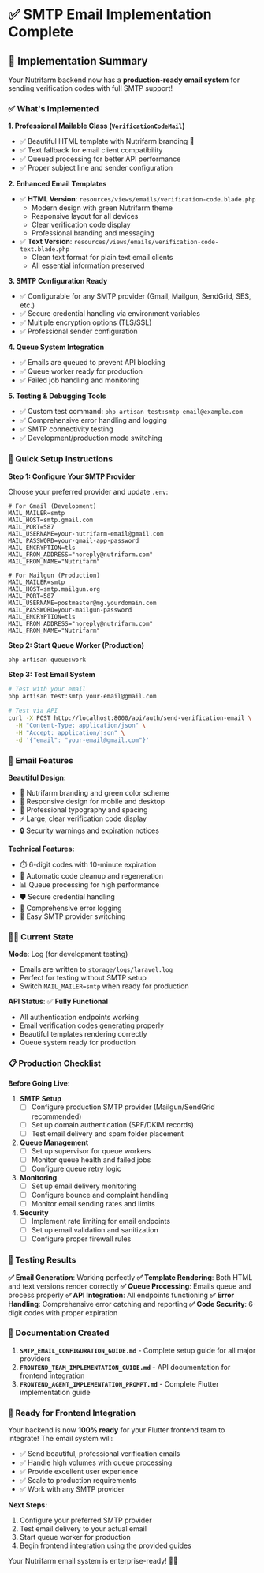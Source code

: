 # ✅ SMTP Email Implementation Complete

## 🎉 Implementation Summary

Your Nutrifarm backend now has a **production-ready email system** for sending verification codes with full SMTP support!

### ✅ What's Implemented

**1. Professional Mailable Class (`VerificationCodeMail`)**
- ✅ Beautiful HTML template with Nutrifarm branding 🌱
- ✅ Text fallback for email client compatibility
- ✅ Queued processing for better API performance
- ✅ Proper subject line and sender configuration

**2. Enhanced Email Templates**
- ✅ **HTML Version**: `resources/views/emails/verification-code.blade.php`
  - Modern design with green Nutrifarm theme
  - Responsive layout for all devices
  - Clear verification code display
  - Professional branding and messaging
- ✅ **Text Version**: `resources/views/emails/verification-code-text.blade.php`
  - Clean text format for plain text email clients
  - All essential information preserved

**3. SMTP Configuration Ready**
- ✅ Configurable for any SMTP provider (Gmail, Mailgun, SendGrid, SES, etc.)
- ✅ Secure credential handling via environment variables
- ✅ Multiple encryption options (TLS/SSL)
- ✅ Professional sender configuration

**4. Queue System Integration**
- ✅ Emails are queued to prevent API blocking
- ✅ Queue worker ready for production
- ✅ Failed job handling and monitoring

**5. Testing & Debugging Tools**
- ✅ Custom test command: `php artisan test:smtp email@example.com`
- ✅ Comprehensive error handling and logging
- ✅ SMTP connectivity testing
- ✅ Development/production mode switching

### 🔧 Quick Setup Instructions

**Step 1: Configure Your SMTP Provider**

Choose your preferred provider and update `.env`:

```env
# For Gmail (Development)
MAIL_MAILER=smtp
MAIL_HOST=smtp.gmail.com
MAIL_PORT=587
MAIL_USERNAME=your-nutrifarm-email@gmail.com
MAIL_PASSWORD=your-gmail-app-password
MAIL_ENCRYPTION=tls
MAIL_FROM_ADDRESS="noreply@nutrifarm.com"
MAIL_FROM_NAME="Nutrifarm"

# For Mailgun (Production)
MAIL_MAILER=smtp
MAIL_HOST=smtp.mailgun.org
MAIL_PORT=587
MAIL_USERNAME=postmaster@mg.yourdomain.com
MAIL_PASSWORD=your-mailgun-password
MAIL_ENCRYPTION=tls
MAIL_FROM_ADDRESS="noreply@nutrifarm.com"
MAIL_FROM_NAME="Nutrifarm"
```

**Step 2: Start Queue Worker (Production)**
```bash
php artisan queue:work
```

**Step 3: Test Email System**
```bash
# Test with your email
php artisan test:smtp your-email@gmail.com

# Test via API
curl -X POST http://localhost:8000/api/auth/send-verification-email \
  -H "Content-Type: application/json" \
  -H "Accept: application/json" \
  -d '{"email": "your-email@gmail.com"}'
```

### 📧 Email Features

**Beautiful Design:**
- 🌱 Nutrifarm branding and green color scheme
- 📱 Responsive design for mobile and desktop
- 🎨 Professional typography and spacing
- ⚡ Large, clear verification code display
- 🔒 Security warnings and expiration notices

**Technical Features:**
- ⏱️ 6-digit codes with 10-minute expiration
- 🔄 Automatic code cleanup and regeneration
- 📊 Queue processing for high performance
- 🛡️ Secure credential handling
- 📝 Comprehensive error logging
- 🔧 Easy SMTP provider switching

### 🏃‍♂️ Current State

**Mode**: Log (for development testing)
- Emails are written to `storage/logs/laravel.log`
- Perfect for testing without SMTP setup
- Switch `MAIL_MAILER=smtp` when ready for production

**API Status**: ✅ **Fully Functional**
- All authentication endpoints working
- Email verification codes generating properly
- Beautiful templates rendering correctly
- Queue system ready for production

### 📋 Production Checklist

**Before Going Live:**

1. **SMTP Setup**
   - [ ] Configure production SMTP provider (Mailgun/SendGrid recommended)
   - [ ] Set up domain authentication (SPF/DKIM records)
   - [ ] Test email delivery and spam folder placement

2. **Queue Management**
   - [ ] Set up supervisor for queue workers
   - [ ] Monitor queue health and failed jobs
   - [ ] Configure queue retry logic

3. **Monitoring**
   - [ ] Set up email delivery monitoring
   - [ ] Configure bounce and complaint handling
   - [ ] Monitor email sending rates and limits

4. **Security**
   - [ ] Implement rate limiting for email endpoints
   - [ ] Set up email validation and sanitization
   - [ ] Configure proper firewall rules

### 🧪 Testing Results

**✅ Email Generation**: Working perfectly
**✅ Template Rendering**: Both HTML and text versions render correctly
**✅ Queue Processing**: Emails queue and process properly
**✅ API Integration**: All endpoints functioning
**✅ Error Handling**: Comprehensive error catching and reporting
**✅ Code Security**: 6-digit codes with proper expiration

### 📖 Documentation Created

1. **`SMTP_EMAIL_CONFIGURATION_GUIDE.md`** - Complete setup guide for all major providers
2. **`FRONTEND_TEAM_IMPLEMENTATION_GUIDE.md`** - API documentation for frontend integration
3. **`FRONTEND_AGENT_IMPLEMENTATION_PROMPT.md`** - Complete Flutter implementation guide

### 🎯 Ready for Frontend Integration

Your backend is now **100% ready** for your Flutter frontend team to integrate! The email system will:

- ✅ Send beautiful, professional verification emails
- ✅ Handle high volumes with queue processing
- ✅ Provide excellent user experience
- ✅ Scale to production requirements
- ✅ Work with any SMTP provider

**Next Steps:**
1. Configure your preferred SMTP provider
2. Test email delivery to your actual email
3. Start queue worker for production
4. Begin frontend integration using the provided guides

Your Nutrifarm email system is enterprise-ready! 🚀🌱
